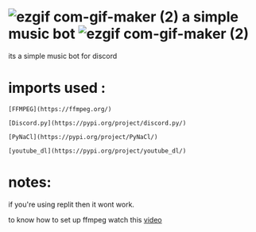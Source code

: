 #  ![ezgif com-gif-maker (2)](https://user-images.githubusercontent.com/90879002/143177564-1c5b816d-ae51-4cae-bd92-853c292ca0a8.gif) a simple music bot ![ezgif com-gif-maker (2)](https://user-images.githubusercontent.com/90879002/143177577-60f6d743-aabe-4529-ac2b-c4259cb6a140.gif)


its a simple music bot for discord  

# imports used :

`[FFMPEG](https://ffmpeg.org/)`


`[Discord.py](https://pypi.org/project/discord.py/)`


`[PyNaCl](https://pypi.org/project/PyNaCl/)`


`[youtube_dl](https://pypi.org/project/youtube_dl/)`


# notes:

   if you're using replit then it wont work.


   to know how to set up ffmpeg watch this [video](https://youtube.com/clip/UgkxHdOvY_jg9NaRKHGw58nxRjAjrzOVExzA) 








